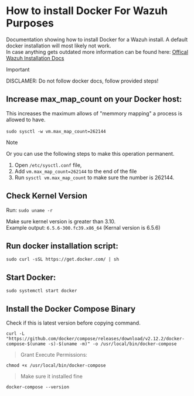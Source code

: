 # How to install Docker For Wazuh Purposes
Documentation showing how to install Docker for a Wazuh install. A default docker installation will most likely not work.  
In case anything gets outdated more information can be found here: [Offical Wazuh Installation Docs](https://documentation.wazuh.com/current/deployment-options/docker/docker-installation.html)  

> [!IMPORTANT]
>DISCLAMER:  Do not follow docker docs, follow provided steps!


## Increase max_map_count on your Docker host:
This increases the maximum allows of "memmory mapping" a process is allowed to have.  <br> <br>
`sudo sysctl -w vm.max_map_count=262144`

> [!NOTE]
> Or you can use the following steps to make this operation permanent.
> 
> 1. Open `/etc/sysctl.conf` file, 
> 2. Add `vm.max_map_count=262144` to the end of the file
> 3. Run `sysctl vm.max_map_count` to make sure the number is 262144.

## Check Kernel Version

Run: `sudo uname -r`

Make sure kernel version is greater than 3.10.  
Example output: `6.5.6-300.fc39.x86_64` (Kernal version is 6.5.6)


## Run docker installation script:

`sudo curl -sSL https://get.docker.com/ | sh`

## Start Docker:

`sudo systemctl start docker`

## Install the Docker Compose Binary
Check if this is latest version before copying command.

`curl -L "https://github.com/docker/compose/releases/download/v2.12.2/docker-compose-$(uname -s)-$(uname -m)" -o /usr/local/bin/docker-compose`

> Grant Execute Permissions:

`chmod +x /usr/local/bin/docker-compose`

> Make sure it installed fine

`docker-compose --version`
